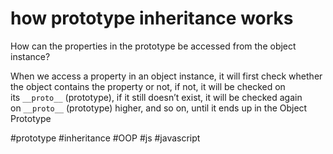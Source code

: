 # how prototype inheritance works

How can the properties in the prototype be accessed from the object instance?

When we access a property in an object instance, it will first check whether the object contains the property or not, if not, it will be checked on its `__proto__` (prototype), if it still doesn’t exist, it will be checked again on `__proto__` (prototype) higher, and so on, until it ends up in the Object Prototype

#prototype #inheritance #OOP #js #javascript 